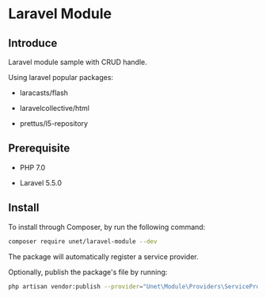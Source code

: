 # Laravel Module

## Introduce

Laravel module sample with CRUD handle.

Using laravel popular packages:

- laracasts/flash

- laravelcollective/html

- prettus/l5-repository

## Prerequisite

- PHP 7.0

- Laravel 5.5.0

## Install

To install through Composer, by run the following command:

``` bash
composer require unet/laravel-module --dev
```

The package will automatically register a service provider.

Optionally, publish the package's file by running:

``` bash
php artisan vendor:publish --provider="Unet\Module\Providers\ServiceProvider"
```